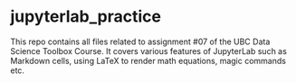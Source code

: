 # jupyterlab_practice

This repo contains all files related to assignment #07 of the UBC Data Science Toolbox Course. It covers various features of JupyterLab such as Markdown cells, using LaTeX to render math equations, magic commands etc.
